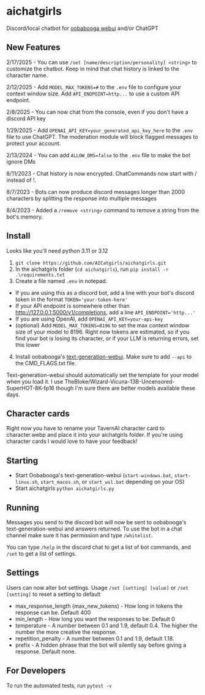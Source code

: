 # aichatgirls
Discord/local chatbot for [oobabooga webui](https://github.com/oobabooga/text-generation-webui) and/or ChatGPT

## New Features
2/17/2025 - You can use `/set [name/description/personality] <string>` to customize the chatbot. Keep in mind that chat history is linked to the character name.

2/12/2025 - Add `MODEL_MAX_TOKENS=#` to the `.env` file to configure your context window size. Add `API_ENDPOINT=http...` to use a custom API endpoint.

2/8/2025 - You can now chat from the console, even if you don't have a discord API key

1/29/2025 - Add `OPENAI_API_KEY=your_generated_api_key_here` to the `.env` file to use ChatGPT. The moderation module will block flagged messages to protect your account.

2/13/2024 - You can add `ALLOW_DMS=false` to the `.env` file to make the bot ignore DMs

8/11/2023 - Chat history is now encrypted. ChatCommands now start with / instead of !.

8/7/2023 - Bots can now produce discord messages longer than 2000 characters by splitting the response into multiple messages

8/4/2023 - Added a `/remove <string>` command to remove a string from the bot's memory.

## Install
Looks like you'll need python 3.11 or 3.12

1. `git clone https://github.com/AICatgirls/aichatgirls.git`
2. In the aichatgirls folder (`cd aichatgirls`), run `pip install -r .\requirements.txt`
3. Create a file named `.env` in notepad.
* If you are using this as a discord bot, add a line with your bot's discord token in the format `TOKEN='your-token-here'`
* If your API endpoint is somewhere other than http://127.0.0.1:5000/v1/completions, add a line `API_ENDPOINT='http...'`
* If you are using OpenAI, add `OPENAI_API_KEY=your-api-key`
* (optional) Add `MODEL_MAX_TOKENS=8196` to set the max context window size of your model to 8196. Right now tokens are estimated, so if you find your bot is losing its character, or if your LLM is returning errors, set this lower
4. Install oobabooga's [text-generation-webui](https://github.com/oobabooga/text-generation-webui). Make sure to add `--api` to the CMD_FLAGS.txt file.

Text-generation-webui should automatically set the template for your model when you load it. I use TheBloke/Wizard-Vicuna-13B-Uncensored-SuperHOT-8K-fp16 though I'm sure there are better models available these days.
 
##  Character cards
Right now you have to rename your TavernAI character card to character.webp and place it into your aichatgirls folder. If you're using character cards I would love to have your feedback!

## Starting
- Start Oobabooga's text-generation-webui (`start-windows.bat`, `start-linux.sh`, `start_macos.sh`, or `start_wsl.bat` depending on your OS)
- Start aichatgirls `python aichatgirls.py`

## Running
Messages you send to the discord bot will now be sent to oobabooga's text-generation-webui and answers returned. To use the bot in a chat channel make sure it has permission and type `/whitelist`.

You can type `/help` in the discord chat to get a list of bot commands, and `/set` to get a list of settings.

## Settings
Users can now alter bot settings. Usage `/set [setting] [value]` or `/set [setting]` to reset a setting to default
* max_response_length (max_new_tokens) - How long in tokens the response can be. Default 400
* min_length - How long you want the responses to be. Default 0
* temperature - A number between 0.1 and 1.9, default 0.4. The higher the number the more creative the response.
* repetition_penalty - A number between 0.1 and 1.9, default 1.18.
* prefix - A hidden phrase that the bot will silently say before giving a response. Default none.

## For Developers
To run the automated tests, run `pytest -v`
